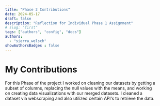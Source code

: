 ```yaml
---
title: "Phase 2 Contributions"
date: 2024-05-17
draft: false
description: "Reflection for Individual Phase 1 Assignment"
# slug: "first"
tags: ["authors", "config", "docs"]
authors:
  - "sierra_welsch"
showAuthorsBadges : false
---
```


# My Contributions 
For this Phase of the project I worked on cleaning our datasets by getting a subset of columns, replacing the null values with the means, and working on creating data visualizations with our merged datasets. I cleaned a dataset via webscraping and also utilized certain API's to retrieve the data. 